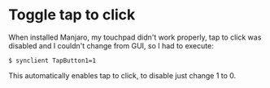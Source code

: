 # Toggle tap to click

When installed Manjaro, my touchpad didn't work properly, tap to click was disabled and I couldn't change from GUI, so I had to execute:

```
$ synclient TapButton1=1
```

This automatically enables tap to click, to disable just change 1 to 0.
